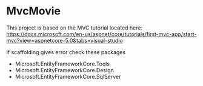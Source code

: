 # MvcMovie

This project is based on the MVC tutorial located here: https://docs.microsoft.com/en-us/aspnet/core/tutorials/first-mvc-app/start-mvc?view=aspnetcore-5.0&tabs=visual-studio

If scaffolding gives error check these packages
 * Microsoft.EntityFrameworkCore.Tools
 * Microsoft.EntityFrameworkCore.Design
 * Microsoft.EntityFrameworkCore.SqlServer